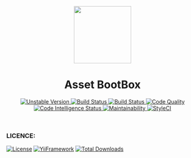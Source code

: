 <p align="center">
    <a href="https://github.com/terabytesoft/asset-bootbox" target="_blank">
        <img src="https://lh3.googleusercontent.com/DqmCbItYtxf5qhGk1WwD_RO16CF9wiQ_b3tB28qFlMD8Nv6xTpj9u-UB8LQlYz9DbkdG6-YAaY54K2bWv-j1Chg9lZEyuYDOC6t-qhcwOvDTxnF1uePU7KGvuKLVec5JkTsw7rQM=w2400" height="150px;">
    </a>
    <h1 align="center">Asset BootBox</h1>
</p>
<p align="center">
    <a href="https://packagist.org/packages/terabytesoft/asset-bootbox" target="_blank">
        <img src="https://poser.pugx.org/terabytesoft/asset-bootbox/v/unstable" alt="Unstable Version">
    </a>
    <a href="https://travis-ci.org/terabytesoft/asset-bootbox" target="_blank">
        <img src="https://travis-ci.org/terabytesoft/asset-bootbox.svg?branch=master" alt="Build Status">
    </a>
    <a href="https://scrutinizer-ci.com/g/terabytesoft/asset-bootbox/" target="_blank">
        <img src="https://scrutinizer-ci.com/g/terabytesoft/asset-bootbox/badges/build.png?b=master" alt="Build Status">
    </a>
    <a href="https://scrutinizer-ci.com/g/terabytesoft/asset-bootbox/?branch=master" target="_blank">
     	<img src="https://scrutinizer-ci.com/g/terabytesoft/asset-bootbox/badges/quality-score.png?b=master" alt="Code Quality">
    </a>
    <a href="https://scrutinizer-ci.com/code-intelligence" target="_blank">
     	<img src="https://scrutinizer-ci.com/g/terabytesoft/asset-bootbox/badges/code-intelligence.svg?b=master" alt="Code Intelligence Status">
    </a>
    <a href="https://codeclimate.com/github/terabytesoft/asset-bootbox/maintainability" target="_blank">
        <img src="https://api.codeclimate.com/v1/badges/1da0f2c92423f3603ee2/maintainability" alt="Maintainability">
    </a>
	<a href="https://github.styleci.io/repos/187356337">
		<img src="https://github.styleci.io/repos/187356337/shield?branch=master" alt="StyleCI">
	</a>		
</p>

</br>

### **LICENCE:**
[![License](https://poser.pugx.org/terabytesoft/asset-bootbox/license)](LICENSE.md)
[![YiiFramework](https://img.shields.io/badge/Powered_by-Yii_Framework-green.svg?style=flat)](https://www.yiiframework.com/)
[![Total Downloads](https://poser.pugx.org/terabytesoft/asset-bootbox/downloads)](https://packagist.org/packages/terabytesoft/asset-bootbox)
